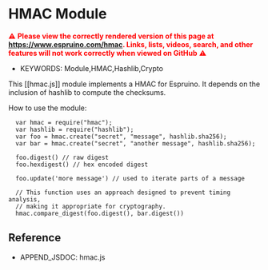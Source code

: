 <!--- Copyright (c) 2014 Mikael Ganehag Brorsson. See the file LICENSE for copying permission. -->
HMAC Module
===========

<span style="color:red">:warning: **Please view the correctly rendered version of this page at https://www.espruino.com/hmac. Links, lists, videos, search, and other features will not work correctly when viewed on GitHub** :warning:</span>

* KEYWORDS: Module,HMAC,Hashlib,Crypto

This [[hmac.js]] module implements a HMAC for Espruino.  It depends on the inclusion of hashlib to compute the checksums.

How to use the module:

```
  var hmac = require("hmac");
  var hashlib = require("hashlib");
  var foo = hmac.create("secret", "message", hashlib.sha256);
  var bar = hmac.create("secret", "another message", hashlib.sha256);

  foo.digest() // raw digest
  foo.hexdigest() // hex encoded digest

  foo.update('more message') // used to iterate parts of a message

  // This function uses an approach designed to prevent timing analysis,
  // making it appropriate for cryptography.
  hmac.compare_digest(foo.digest(), bar.digest())
```

Reference
--------------
 
* APPEND_JSDOC: hmac.js
